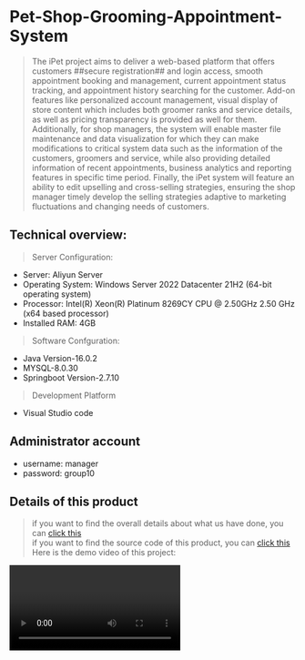 # Pet-Shop-Grooming-Appointment-System
>   The iPet project aims to deliver a web-based platform that offers customers ##secure registration## and login access, smooth appointment booking and management, current appointment status tracking, and appointment history searching for the customer. Add-on features like personalized account management, visual display of store content which includes both groomer ranks and service details, as well as pricing transparency is provided as well for them. Additionally, for shop managers, the system will enable master file maintenance and data visualization for which they can make modifications to critical system data such as the information of the customers, groomers and service, while also providing detailed information of recent appointments, business analytics and reporting features in specific time period. Finally, the iPet system will feature an ability to edit upselling and cross-selling strategies, ensuring the shop manager timely develop the selling strategies adaptive to marketing fluctuations and changing needs of customers.

## Technical overview: 
> Server Configuration:
  + Server: Aliyun Server 
  + Operating System: Windows Server 2022 Datacenter 21H2 (64-bit operating system) 
  + Processor: Intel(R) Xeon(R) Platinum 8269CY CPU @ 2.50GHz 2.50 GHz (x64 based processor)
  + Installed RAM: 4GB
> Software Confguration: 
  + Java Version-16.0.2
  + MYSQL-8.0.30
  + Springboot Version-2.7.10
> Development Platform
  +  Visual Studio code 

## Administrator account
+ username: manager
+ password: group10
  
## Details of this product
> if you want to find the overall details about what us have done, you can [click this]()<br>
> if you want to find the source code of this product, you can [click this]() <br>
> Here is the demo video of this project: <br>
<video>
  <video width="854" height="480" controls>
  <source src="your_video_path.mp4" type="video/mp4">
  Your Explorer does not support HTML5 Video Tags.
</video>


